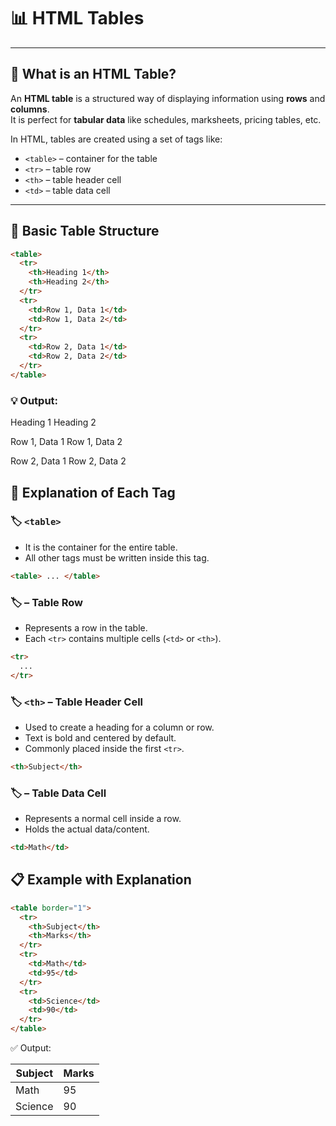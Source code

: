 
# 📊 HTML Tables

---

## 📌 What is an HTML Table?

An **HTML table** is a structured way of displaying information using **rows** and **columns**.  
It is perfect for **tabular data** like schedules, marksheets, pricing tables, etc.

In HTML, tables are created using a set of tags like:
- `<table>` – container for the table
- `<tr>` – table row
- `<th>` – table header cell
- `<td>` – table data cell

---

## 🧱 Basic Table Structure

```html
<table>
  <tr>
    <th>Heading 1</th>
    <th>Heading 2</th>
  </tr>
  <tr>
    <td>Row 1, Data 1</td>
    <td>Row 1, Data 2</td>
  </tr>
  <tr>
    <td>Row 2, Data 1</td>
    <td>Row 2, Data 2</td>
  </tr>
</table>
```
### 💡 Output:
Heading 1	Heading 2

Row 1, Data 1	Row 1, Data 2

Row 2, Data 1	Row 2, Data 2

## 🧩 Explanation of Each Tag
### 🏷️ `<table>`
- It is the container for the entire table.
- All other tags must be written inside this tag.

```html
<table> ... </table>
```

### 🏷️ <tr> – Table Row
- Represents a row in the table.
- Each `<tr>` contains multiple cells (`<td>` or `<th>`).

```html
<tr>
  ...
</tr>
```
### 🏷️ `<th>` – Table Header Cell
- Used to create a heading for a column or row.
- Text is bold and centered by default.
- Commonly placed inside the first `<tr>`.

```html
<th>Subject</th>
```

### 🏷️ <td> – Table Data Cell
- Represents a normal cell inside a row.
- Holds the actual data/content.

```html
<td>Math</td>
```
## 📋 Example with Explanation
```html
<table border="1">
  <tr>
    <th>Subject</th>
    <th>Marks</th>
  </tr>
  <tr>
    <td>Math</td>
    <td>95</td>
  </tr>
  <tr>
    <td>Science</td>
    <td>90</td>
  </tr>
</table>
```
✅ Output:

|Subject |Marks|
|--------|-----|
|Math	 |95   |
|Science |90   |